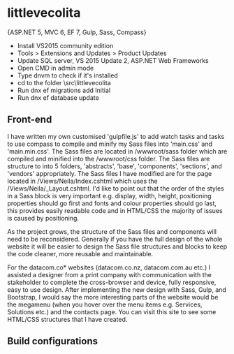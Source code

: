 # littlevecolita
{ASP.NET 5, MVC 6, EF 7, Gulp, Sass, Compass}

* Install VS2015 community edition
* Tools > Extensions and Updates > Product Updates
* Update SQL server, VS 2015 Update 2, ASP.NET Web Frameworks
* Open CMD in admin mode
* Type dnvm to check if it's installed
* cd to the folder \src\littlevecolita
* Run dnx ef migrations add Initial
* Run dnx ef database update


## Front-end
I have written my own customised 'gulpfile.js' to add watch tasks and tasks to use compass to compile and minify my Sass files into 'main.css' and 'main.min.css'. The Sass files are located in /wwwroot/sass folder which are compiled and minified into the /wwwroot/css folder. The Sass files are structure to into 5 folders, 'abstracts', 'base', 'components', 'sections', and 'vendors' appropriately. The Sass files I have modified are for the page located in /Views/Neila/Index.cshtml which uses the /Views/Neila/_Layout.cshtml. I'd like to point out that the order of the styles in a Sass block is very important e.g. display, width, height, positioning properties should go first and fonts and colour properties should go last, this provides easily readable code and in HTML/CSS the majority of issues is caused by positioning. 

As the project grows, the structure of the Sass files and components will need to be reconsidered. Generally if you have the full design of the whole website it will be easier to design the Sass file structures and blocks to keep the code cleaner, more reusable and maintainable. 

For the datacom.co* websites (datacom.co.nz, datacom.com.au etc.) I assisted a designer from a print company with communication with the stakeholder to complete the cross-browser and device, fully responsive, easy to use design. After implementing the new design with Sass, Gulp, and Bootstrap, I would say the more interesting parts of the website would be the megamenu (when you hover over the menu items e.g. Services, Solutions etc.) and the contacts page. You can visit this site to see some HTML/CSS structures that I have created.

## Build configurations


